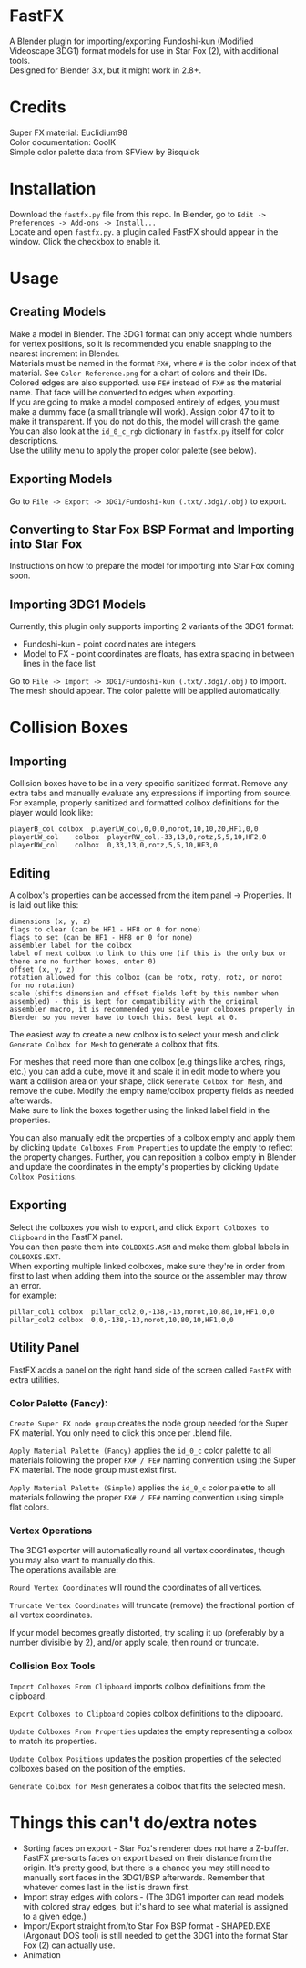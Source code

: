 # FastFX
A Blender plugin for importing/exporting Fundoshi-kun (Modified Videoscape 3DG1) format models for use in Star Fox (2), with additional tools.  
Designed for Blender 3.x, but it might work in 2.8+.  

# Credits
Super FX material: Euclidium98  
Color documentation: CoolK  
Simple color palette data from SFView by Bisquick  

# Installation
Download the ``fastfx.py`` file from this repo. In Blender, go to ``Edit -> Preferences -> Add-ons -> Install...``  
Locate and open ``fastfx.py``. a plugin called FastFX should appear in the window. Click the checkbox to enable it.  

# Usage

## Creating Models
Make a model in Blender. The 3DG1 format can only accept whole numbers for vertex positions, so it is recommended you enable snapping to the nearest increment in Blender.  
Materials must be named in the format ``FX#``, where ``#`` is the color index of that material. See ``Color Reference.png`` for a chart of colors and their IDs.  
Colored edges are also supported. use ``FE#`` instead of ``FX#`` as the material name. That face will be converted to edges when exporting.  
If you are going to make a model composed entirely of edges, you must make a dummy face (a small triangle will work). Assign color 47 to it to make it transparent. If you do not do this, the model will crash the game.  
You can also look at the ``id_0_c_rgb`` dictionary in ``fastfx.py`` itself for color descriptions.  
Use the utility menu to apply the proper color palette (see below).  
  
## Exporting Models
Go to ``File -> Export -> 3DG1/Fundoshi-kun (.txt/.3dg1/.obj)`` to export.  

## Converting to Star Fox BSP Format and Importing into Star Fox
Instructions on how to prepare the model for importing into Star Fox coming soon.  

## Importing 3DG1 Models
Currently, this plugin only supports importing 2 variants of the 3DG1 format:  
- Fundoshi-kun - point coordinates are integers  
- Model to FX - point coordinates are floats, has extra spacing in between lines in the face list  
  
Go to ``File -> Import -> 3DG1/Fundoshi-kun (.txt/.3dg1/.obj)`` to import.  
The mesh should appear. The color palette will be applied automatically.  

# Collision Boxes
## Importing
Collision boxes have to be in a very specific sanitized format. Remove any extra tabs and manually evaluate any expressions if importing from source.  
For example, properly sanitized and formatted colbox definitions for the player would look like:
```
playerB_col	colbox	playerLW_col,0,0,0,norot,10,10,20,HF1,0,0
playerLW_col	colbox	playerRW_col,-33,13,0,rotz,5,5,10,HF2,0
playerRW_col	colbox	0,33,13,0,rotz,5,5,10,HF3,0
```

## Editing
A colbox's properties can be accessed from the item panel -> Properties. It is laid out like this:
```
dimensions (x, y, z)
flags to clear (can be HF1 - HF8 or 0 for none)
flags to set (can be HF1 - HF8 or 0 for none)
assembler label for the colbox
label of next colbox to link to this one (if this is the only box or there are no further boxes, enter 0)
offset (x, y, z)
rotation allowed for this colbox (can be rotx, roty, rotz, or norot for no rotation)
scale (shifts dimension and offset fields left by this number when assembled) - this is kept for compatibility with the original assembler macro, it is recommended you scale your colboxes properly in Blender so you never have to touch this. Best kept at 0.
```

The easiest way to create a new colbox is to select your mesh and click ``Generate Colbox for Mesh`` to generate a colbox that fits.  
  
For meshes that need more than one colbox (e.g things like arches, rings, etc.) you can add a cube, move it and scale it in edit mode to where you want a collision area on your shape, click ``Generate Colbox for Mesh``, and remove the cube. Modify the empty name/colbox property fields as needed afterwards.  
Make sure to link the boxes together using the linked label field in the properties.  
  
You can also manually edit the properties of a colbox empty and apply them by clicking ``Update Colboxes From Properties`` to update the empty to reflect the property changes. Further, you can reposition a colbox empty in Blender and update the coordinates in the empty's properties by clicking ``Update Colbox Positions``.  

## Exporting
Select the colboxes you wish to export, and click ``Export Colboxes to Clipboard`` in the FastFX panel.  
You can then paste them into ``COLBOXES.ASM`` and make them global labels in ``COLBOXES.EXT``.  
When exporting multiple linked colboxes, make sure they're in order from first to last when adding them into the source or the assembler may throw an error.  
for example:
```
pillar_col1	colbox	pillar_col2,0,-138,-13,norot,10,80,10,HF1,0,0
pillar_col2	colbox	0,0,-138,-13,norot,10,80,10,HF1,0,0
```

## Utility Panel
FastFX adds a panel on the right hand side of the screen called ``FastFX`` with extra utilities.  

### Color Palette (Fancy):
``Create Super FX node group`` creates the node group needed for the Super FX material. You only need to click this once per .blend file.  
  
``Apply Material Palette (Fancy)`` applies the ``id_0_c`` color palette to all materials following the proper ``FX# / FE#`` naming convention using the Super FX material. The node group must exist first.  
  
``Apply Material Palette (Simple)`` applies the ``id_0_c`` color palette to all materials following the proper ``FX# / FE#`` naming convention using simple flat colors.  
  

### Vertex Operations

The 3DG1 exporter will automatically round all vertex coordinates, though you may also want to manually do this.  
The operations available are:  
  
``Round Vertex Coordinates`` will round the coordinates of all vertices.  
  
``Truncate Vertex Coordinates`` will truncate (remove) the fractional portion of all vertex coordinates.  
  
If your model becomes greatly distorted, try scaling it up (preferably by a number divisible by 2), and/or apply scale, then round or truncate.  

### Collision Box Tools
``Import Colboxes From Clipboard`` imports colbox definitions from the clipboard.  
  
``Export Colboxes to Clipboard`` copies colbox definitions to the clipboard.  
  
``Update Colboxes From Properties`` updates the empty representing a colbox to match its properties.  
  
``Update Colbox Positions`` updates the position properties of the selected colboxes based on the position of the empties.  
  
``Generate Colbox for Mesh`` generates a colbox that fits the selected mesh.  

# Things this can't do/extra notes
- Sorting faces on export - Star Fox's renderer does not have a Z-buffer. FastFX pre-sorts faces on export based on their distance from the origin. It's pretty good, but there is a chance you may still need to manually sort faces in the 3DG1/BSP afterwards. Remember that whatever comes last in the list is drawn first.  
- Import stray edges with colors - (The 3DG1 importer can read models with colored stray edges, but it's hard to see what material is assigned to a given edge.)  
- Import/Export straight from/to Star Fox BSP format - SHAPED.EXE (Argonaut DOS tool) is still needed to get the 3DG1 into the format Star Fox (2) can actually use.  
- Animation  